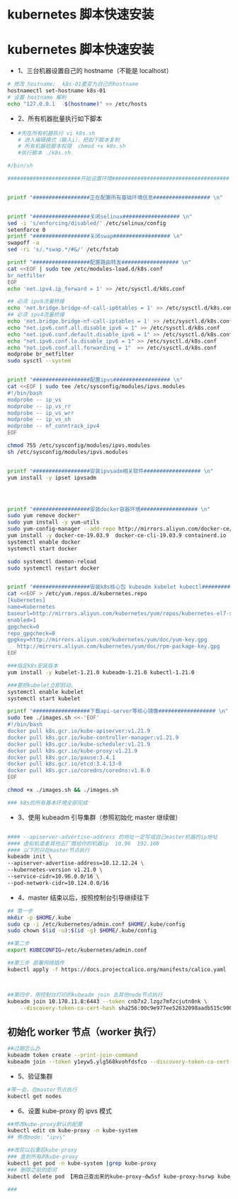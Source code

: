 # kubernetes 脚本快速安装


# kubernetes 脚本快速安装

- 1、三台机器设置自己的 hostname（不能是 localhost）

```sh
# 修改 hostname;  k8s-01要变为自己的hostname
hostnamectl set-hostname k8s-01
# 设置 hostname 解析
echo "127.0.0.1   $(hostname)" >> /etc/hosts
```

- 2、所有机器批量执行如下脚本

- ```sh
  #先在所有机器执行 vi k8s.sh
  # 进入编辑模式（输入i），把如下脚本复制
  # 所有机器给脚本权限  chmod +x k8s.sh
  #执行脚本 ./k8s.sh
  ```

```sh
#/bin/sh

#######################开始设置环境##################################### \n


printf "##################正在配置所有基础环境信息################## \n"


printf "##################关闭selinux################## \n"
sed -i 's/enforcing/disabled/' /etc/selinux/config
setenforce 0
printf "##################关闭swap################## \n"
swapoff -a
sed -ri 's/.*swap.*/#&/' /etc/fstab

printf "##################配置路由转发################## \n"
cat <<EOF | sudo tee /etc/modules-load.d/k8s.conf
br_netfilter
EOF
echo 'net.ipv4.ip_forward = 1' >> /etc/sysctl.d/k8s.conf

## 必须 ipv6流量桥接
echo 'net.bridge.bridge-nf-call-ip6tables = 1' >> /etc/sysctl.d/k8s.conf
## 必须 ipv4流量桥接
echo 'net.bridge.bridge-nf-call-iptables = 1' >> /etc/sysctl.d/k8s.conf
echo "net.ipv6.conf.all.disable_ipv6 = 1" >> /etc/sysctl.d/k8s.conf
echo "net.ipv6.conf.default.disable_ipv6 = 1" >> /etc/sysctl.d/k8s.conf
echo "net.ipv6.conf.lo.disable_ipv6 = 1" >> /etc/sysctl.d/k8s.conf
echo "net.ipv6.conf.all.forwarding = 1"  >> /etc/sysctl.d/k8s.conf
modprobe br_netfilter
sudo sysctl --system


printf "##################配置ipvs################## \n"
cat <<EOF | sudo tee /etc/sysconfig/modules/ipvs.modules
#!/bin/bash
modprobe -- ip_vs
modprobe -- ip_vs_rr
modprobe -- ip_vs_wrr
modprobe -- ip_vs_sh
modprobe -- nf_conntrack_ipv4
EOF

chmod 755 /etc/sysconfig/modules/ipvs.modules
sh /etc/sysconfig/modules/ipvs.modules


printf "##################安装ipvsadm相关软件################## \n"
yum install -y ipset ipvsadm




printf "##################安装docker容器环境################## \n"
sudo yum remove docker*
sudo yum install -y yum-utils
sudo yum-config-manager --add-repo http://mirrors.aliyun.com/docker-ce/linux/centos/docker-ce.repo
yum install -y docker-ce-19.03.9  docker-ce-cli-19.03.9 containerd.io
systemctl enable docker
systemctl start docker

sudo systemctl daemon-reload
sudo systemctl restart docker


printf "##################安装k8s核心包 kubeadm kubelet kubectl################## \n"
cat <<EOF > /etc/yum.repos.d/kubernetes.repo
[kubernetes]
name=Kubernetes
baseurl=http://mirrors.aliyun.com/kubernetes/yum/repos/kubernetes-el7-x86_64
enabled=1
gpgcheck=0
repo_gpgcheck=0
gpgkey=http://mirrors.aliyun.com/kubernetes/yum/doc/yum-key.gpg
   http://mirrors.aliyun.com/kubernetes/yum/doc/rpm-package-key.gpg
EOF

###指定k8s安装版本
yum install -y kubelet-1.21.0 kubeadm-1.21.0 kubectl-1.21.0

###要把kubelet立即启动。
systemctl enable kubelet
systemctl start kubelet

printf "##################下载api-server等核心镜像################## \n"
sudo tee ./images.sh <<-'EOF'
#!/bin/bash
docker pull k8s.gcr.io/kube-apiserver:v1.21.9
docker pull k8s.gcr.io/kube-controller-manager:v1.21.9
docker pull k8s.gcr.io/kube-scheduler:v1.21.9
docker pull k8s.gcr.io/kube-proxy:v1.21.9
docker pull k8s.gcr.io/pause:3.4.1
docker pull k8s.gcr.io/etcd:3.4.13-0
docker pull k8s.gcr.io/coredns/coredns:v1.8.0
EOF

chmod +x ./images.sh && ./images.sh

### k8s的所有基本环境全部完成
```

- 3、使用 kubeadm 引导集群（参照初始化 master 继续做）

```sh

#### --apiserver-advertise-address 的地址一定写成自己master机器的ip地址
#### 虚拟机或者其他云厂商给你的机器ip  10.96  192.168
#### 以下的只在master节点执行
kubeadm init \
--apiserver-advertise-address=10.12.12.24 \
--kubernetes-version v1.21.0 \
--service-cidr=10.96.0.0/16 \
--pod-network-cidr=10.124.0.0/16

```

- 4、master 结束以后，按照控制台引导继续往下

```sh
## 第一步
mkdir -p $HOME/.kube
sudo cp -i /etc/kubernetes/admin.conf $HOME/.kube/config
sudo chown $(id -u):$(id -g) $HOME/.kube/config

##第二步
export KUBECONFIG=/etc/kubernetes/admin.conf

##第三步 部署网络插件
kubectl apply -f https://docs.projectcalico.org/manifests/calico.yaml



##第四步，用控制台打印的kubeadm join 去其他node节点执行
kubeadm join 10.170.11.8:6443 --token cnb7x2.lzgz7mfzcjutn0nk \
	--discovery-token-ca-cert-hash sha256:00c9e977ee52632098aadb515c90076603daee94a167728110ef8086d0d5b37d
```

## 初始化 worker 节点（worker 执行）

```sh
##过期怎么办
kubeadm token create --print-join-command
kubeadm join --token y1eyw5.ylg568kvohfdsfco --discovery-token-ca-cert-hash sha256: 6c35e4f73f72afd89bf1c8c303ee55677d2cdb1342d67bb23c852aba2efc7c73
```

- 5、验证集群

```sh
#等一会，在master节点执行
kubectl get nodes
```

- 6、设置 kube-proxy 的 ipvs 模式

```sh
##修改kube-proxy默认的配置
kubectl edit cm kube-proxy -n kube-system
## 修改mode: "ipvs"

##改完以后重启kube-proxy
### 查到所有的kube-proxy
kubectl get pod -n kube-system |grep kube-proxy
### 删除之前的即可
kubectl delete pod 【用自己查出来的kube-proxy-dw5sf kube-proxy-hsrwp kube-proxy-vqv7n】  -n kube-system

###

```

